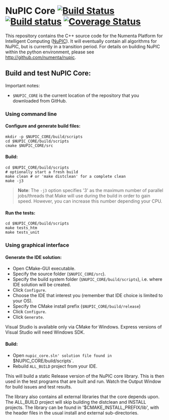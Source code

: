 # NuPIC Core [![Build Status](https://travis-ci.org/rcrowder/nupic.core.png?branch=103-windows-build)](https://travis-ci.org/rcrowder/nupic.core) [![Build status](https://ci.appveyor.com/api/projects/status/g2vdotgyeh8nnpnn)](https://ci.appveyor.com/project/rcrowder/nupic-core) [![Coverage Status](https://coveralls.io/repos/numenta/nupic.core/badge.png?branch=103-windows-build)](https://coveralls.io/r/numenta/nupic.core?branch=103-windows-build)

This repository contains the C++ source code for the Numenta Platform for Intelligent Computing ([NuPIC](http://numenta.org/nupic.html)). It will eventually contain all algorithms for NuPIC, but is currently in a transition period. For details on building NuPIC within the python environment, please see http://github.com/numenta/nupic.

## Build and test NuPIC Core:

Important notes:
 * `$NUPIC_CORE` is the current location of the repository that you downloaded from GitHub.

### Using command line

#### Configure and generate build files:

    mkdir -p $NUPIC_CORE/build/scripts
    cd $NUPIC_CORE/build/scripts
    cmake $NUPIC_CORE/src

#### Build:

    cd $NUPIC_CORE/build/scripts
    # optionally start a fresh build
    make clean # or 'make distclean' for a complete clean
    make -j3
    
> **Note**: The `-j3` option specifies '3' as the maximum number of parallel jobs/threads that Make will use during the build in order to gain speed. However, you can increase this number depending your CPU.

#### Run the tests:

    cd $NUPIC_CORE/build/scripts
    make tests_htm 
    make tests_unit

### Using graphical interface

#### Generate the IDE solution:

 * Open CMake-GUI executable.
 * Specify the source folder (`$NUPIC_CORE/src`).
 * Specify the build system folder (`$NUPIC_CORE/build/scripts`), i.e. where IDE solution will be created.
 * Click `Configure`.
 * Choose the IDE that interest you (remember that IDE choice is limited to your OS).
 * Specify the CMake install prefix (`$NUPIC_CORE/build/release`) 
 * Click `Configure`.
 * Click `Generate`.

Visual Studio is available only via CMake for Windows. Express versions of Visual Studio will need Windows SDK.

#### Build:

 * Open `nupic_core.sln' solution file found in `$NUPIC_CORE/build/scripts`.
 * Rebuild `ALL_BUILD` project from your IDE.

This will build a static Release version of the NuPIC core library. This is then used in the test programs that are built and run. Watch the Output Window for build issues and test results.

The library also contains all external libraries that the core depends upon. The ALL_BUILD project will skip building the distclean and INSTALL projects. The library can be found in '$CMAKE_INSTALL_PREFIX/lib', with the header files in the usual install and external sub-directories.

